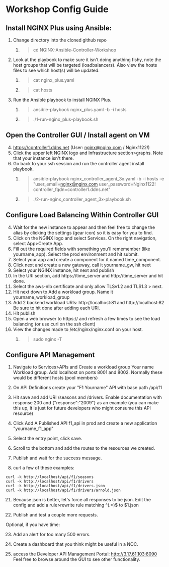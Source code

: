 # Workshop Config Guide

## Install NGINX Plus using Ansible:

1. Change directory into the cloned github repo 
   1. >cd NGINX-Ansible-Controller-Workshop
2. Look at the playbook to make sure it isn't doing anything fishy, note the host groups that will be targeted (loadbalancers). Also view the hosts files to see which host(s) will be updated.
   1. >cat nginx_plus.yaml
   2. >cat hosts
3. Run the Ansible playbook to install NGINX Plus.
   1. >ansible-playbook nginx_plus.yaml -b -i hosts
   2. >./1-run-nginx_plus-playbook.sh


## Open the Controller GUI / Install agent on VM

4. <https://controller1.ddns.net> (User: nginx@nginx.com / Nginx1122!)
5. Click the upper left NGINX logo and Infrastructure section>graphs. Note that your instance isn't there. 
6. Go back to your ssh session and run the controller agent install playbook.
   1. >ansible-playbook nginx_controller_agent_3x.yaml -b -i hosts -e "user_email=nginx@nginx.com user_password=Nginx1122! controller_fqdn=controller1.ddns.net"
   2. >./2-run-nginx_controller_agent_3x-playbook.sh

## Configure Load Balancing Within Controller GUI

4. Wait for the new instance to appear and then feel free to change the alias by clicking the settings (gear icon) so it is easy for you to find.
5. Click on the NGINX logo and select Services. On the right navigation, select App>Create App.
6. Fill out the required fields with something you'll rememember (like yourname_app). Select the prod environment and hit submit.
7. Select your app and create a component for it named time_component.
8. Click next and create a new gateway, call it yourname_gw, hit next
9. Select your NGINX instance, hit next and publish
10. In the URI section, add https://time_server and http://time_server and hit done. 
11. Select the aws-nlb certificate and only allow TLSv1.2 and TLS1.3 > next.
12. Hit next down to Add a workload group. Name it yourname_workload_group 
13. Add 2 backend workload URIs: http://localhost:81 and http://localhost:82 Be sure to hit done after adding each URI.
14. Hit publish
15. Open a web browser to https://<your-aws-IP> and refresh a few times to see the load balancing (or use curl on the ssh client)
16. View the changes made to /etc/nginx/nginx.conf on your host. 
    1.  >sudo nginx -T

## Configure API Management

1.  Navigate to Services>APIs and Create a workload group Your name Workload group. Add localhost on ports 8001 and 8002. Normally these would be different hosts (pool members)

2.  On API Definitions create your "F1 Yourname" API with base path /api/f1

3.  Hit save and add URI /seasons and /drivers. Enable documentation with response 200 and {"response":"2009"} as an example (you can make this up, it is just for future developers who might consume this API resource)

4.  Click Add A Published API f1_api in prod and create a new application "yourname_f1_app"

5.  Select the entry point, click save. 

6.  Scroll to the bottom and add the routes to the resources we created.

7.  Publish and wait for the success message.

8.  curl a few of these examples:

```
curl -k http://localhost/api/f1/seasons
curl -k http://localhost/api/f1/drivers
curl -k http://localhost/api/f1/drivers.json
curl -k http://localhost/api/f1/drivers/arnold.json
```

21. Because json is better, let's force all responses to be json. Edit the config and add a rule>rewrite rule matching ^(.*)$ to $1.json

22. Publish and test a couple more requests.

Optional, if you have time:

23. Add an alert for too many 500 errors.

24. Create a dashboard that you think might be useful in a NOC.

25. access the Developer API Management Portal: http://3.17.61.103:8090
Feel free to browse around the GUI to see other functionality. 

